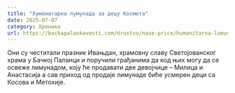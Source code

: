```yaml
---
title: "Хуманитарна лумунада за децу Космета"
date: 2025-07-07
category: Хроника
url: https://backapalankavesti.com/drustvo/nase-price/humanitarna-lumunada-za-decu-kosmeta/
---
```


Они су честитали празник Ивањдан, храмовну славу Светојованског храма у Бачкој Паланци и поручили грађанима да код њих могу да се освеже лимунадом, коју ће продавати две девојчице – Милица и Анастасија а сав приход од продаје лимунаде биће усмерен деци са Косова и Метохије.
